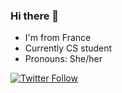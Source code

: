 ### Hi there 👋

- I'm from France
- Currently CS student
- Pronouns: She/her

[![Twitter Follow](https://img.shields.io/twitter/follow/SRAZKVT?color=1DA1F2&label=%40SRAZKVT&logo=Twitter&style=for-the-badge)](https://twitter.com/SRAZKVT)
